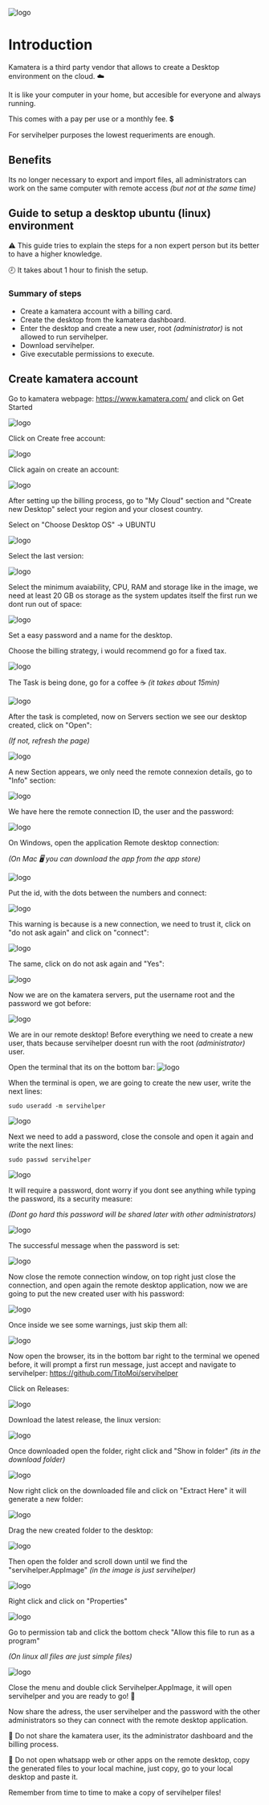 ![logo](./pictures/kamatera-logo.svg)

# Introduction

Kamatera is a third party vendor that allows to create a Desktop environment on the cloud. ☁️

It is like your computer in your home, but accesible for everyone and always running.

This comes with a pay per use or a monthly fee. 💲

For servihelper purposes the lowest requeriments are enough.

## Benefits

Its no longer necessary to export and import files, all administrators can work on the same computer with remote access _(but not at the same time)_

## Guide to setup a desktop ubuntu (linux) environment

⚠️ This guide tries to explain the steps for a non expert person but its better to have a higher knowledge.

🕗 It takes about 1 hour to finish the setup.

### Summary of steps

- Create a kamatera account with a billing card.
- Create the desktop from the kamatera dashboard.
- Enter the desktop and create a new user, root _(administrator)_ is not allowed to run servihelper.
- Download servihelper.
- Give executable permissions to execute.

## Create kamatera account

Go to kamatera webpage: https://www.kamatera.com/ and click on Get Started

![logo](./pictures/kamatera/1.png)

Click on Create free account:

![logo](./pictures/kamatera/2.png)

Click again on create an account:

![logo](./pictures/kamatera/3.png)

After setting up the billing process, go to "My Cloud" section and "Create new Desktop" select your region and your closest country.

Select on "Choose Desktop OS" -> UBUNTU

![logo](./pictures/kamatera/4.png)

Select the last version:

![logo](./pictures/kamatera/5.png)

Select the minimum avaiability, CPU, RAM and storage like in the image, we need at least 20 GB os storage as the system updates itself the first run we dont run out of space:

![logo](./pictures/kamatera/6.png)

Set a easy password and a name for the desktop.

Choose the billing strategy, i would recommend go for a fixed tax.

![logo](./pictures/kamatera/7.png)

The Task is being done, go for a coffee ☕ _(it takes about 15min)_

![logo](./pictures/kamatera/8.png)

After the task is completed, now on Servers section we see our desktop created, click on "Open":

_(If not, refresh the page)_

![logo](./pictures/kamatera/9.png)

A new Section appears, we only need the remote connexion details, go to "Info" section:

![logo](./pictures/kamatera/10.png)

We have here the remote connection ID, the user and the password:

![logo](./pictures/kamatera/11.png)

On Windows, open the application Remote desktop connection:

_(On Mac 🖥️ you can download the app from the app store)_

![logo](./pictures/kamatera/12.png)

Put the id, with the dots between the numbers and connect:

![logo](./pictures/kamatera/13.png)

This warning is because is a new connection, we need to trust it, click on "do not ask again" and click on "connect":

![logo](./pictures/kamatera/14.png)

The same, click on do not ask again and "Yes":

![logo](./pictures/kamatera/15.png)

Now we are on the kamatera servers, put the username root and the password we got before:

![logo](./pictures/kamatera/16.png)

We are in our remote desktop! Before everything we need to create a new user, thats because servihelper doesnt run with the root _(administrator)_ user.

Open the terminal that its on the bottom bar:
![logo](./pictures/kamatera/17.png)

When the terminal is open, we are going to create the new user, write the next lines:

`sudo useradd -m servihelper`

![logo](./pictures/kamatera/18.png)

Next we need to add a password, close the console and open it again and write the next lines:

`sudo passwd servihelper`

![logo](./pictures/kamatera/19.png)

It will require a password, dont worry if you dont see anything while typing the password, its a security measure:

_(Dont go hard this password will be shared later with other administrators)_

![logo](./pictures/kamatera/20.png)

The successful message when the password is set:

![logo](./pictures/kamatera/21.png)

Now close the remote connection window, on top right just close the connection, and open again the remote desktop application, now we are going to put the new created user with his password:

![logo](./pictures/kamatera/22.png)

Once inside we see some warnings, just skip them all:

![logo](./pictures/kamatera/23.PNG)

Now open the browser, its in the bottom bar right to the terminal we opened before, it will prompt a first run message, just accept and navigate to servihelper: https://github.com/TitoMoi/servihelper

Click on Releases:

![logo](./pictures/kamatera/24.png)

Download the latest release, the linux version:

![logo](./pictures/kamatera/25.png)

Once downloaded open the folder, right click and "Show in folder" _(its in the download folder)_

![logo](./pictures/kamatera/26.png)

Now right click on the downloaded file and click on "Extract Here" it will generate a new folder:

![logo](./pictures/kamatera/27.png)

Drag the new created folder to the desktop:

![logo](./pictures/kamatera/28.png)

Then open the folder and scroll down until we find the "servihelper.AppImage" _(in the image is just servihelper)_

![logo](./pictures/kamatera/29.png)

Right click and click on "Properties"

![logo](./pictures/kamatera/30.png)

Go to permission tab and click the bottom check "Allow this file to run as a program"

_(On linux all files are just simple files)_

![logo](./pictures/kamatera/31.png)

Close the menu and double click Servihelper.AppImage, it will open servihelper and you are ready to go! 🎉

Now share the adress, the user servihelper and the password with the other administrators so they can connect with the remote desktop application.

🚫 Do not share the kamatera user, its the administrator dashboard and the billing process.

🚫 Do not open whatsapp web or other apps on the remote desktop, copy the generated files to your local machine, just copy, go to your local desktop and paste it.

Remember from time to time to make a copy of servihelper files!
